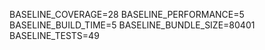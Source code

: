 BASELINE_COVERAGE=28
BASELINE_PERFORMANCE=5
BASELINE_BUILD_TIME=5
BASELINE_BUNDLE_SIZE=80401
BASELINE_TESTS=49
